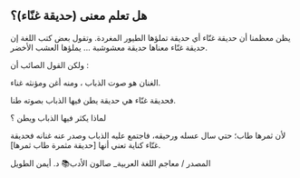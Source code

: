 


## هل تعلم معنى (حديقة غنّاء)؟

يظن معظمنا أن حديقة غنّاء أي حديقة تملؤها الطيور المغردة.
وتقول بعض كتب اللغة إن حديقة غنّاء معناها حديقة معشوشبة ... يملؤها العشب الأخضر.

ولكن القول الصائب أن :

الغنان هو صوت الذباب ، ومنه أغن ومؤنثه غناء.

فحديقة غنّاء هي حديقة يطن فيها الذباب بصوته طنا.

لماذا يكثر فيها الذباب ويطن ؟

لأن ثمرها طاب؛ حتي سال عسله ورحيقه، فاجتمع عليه الذباب وصدر عنه غنانه
فحديقة غنّاء كناية تعني أنها [حديقة مثمرة طاب ثمرها].

المصدر / معاجم اللغة العربية_ صالون الأدب📚
د. أيمن الطويل

